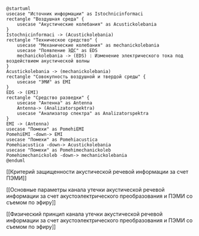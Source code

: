 ```plantuml
@startuml
usecase "Источник информации" as Istochnicinformaci
rectangle "Воздушная среда" {
	usecase "Акустические колебания" as Acustickolebania
}
Istochnicinformaci -> (Acustickolebania)
rectangle "Техническое средство" {
	usecase "Механические колебания" as mechanickolebania
	usecase "Появление ЭДС" as EDS
	mechanickolebania -> (EDS) : Изменение электрического тока под воздействием акустической волны
}
Acustickolebania -> (mechanickolebania)
rectangle "Совокупность воздушной и твердой среды" {
	usecase "ЭМИ" as EMI
}
EDS -> (EMI)
rectangle "Средство разведки" {
	usecase "Антенна" as Antenna
	Antenna-> (Analizatorspektra)
	usecase "Анализатор спектра" as Analizatorspektra
}
EMI -> (Antenna)
usecase "Помехи" as PomehiEMI
PomehiEMI -down-> EMI
usecase "Помехи" as Pomehiacustica
Pomehiacustica -down-> Acustickolebania
usecase "Помехи" as Pomehimechanickoleb
Pomehimechanickoleb -down-> mechanickolebania
@enduml
```

[[Критерий защищенности акустической речевой информации за счет ПЭМИ]]

[[Основные параметры канала утечки акустической речевой информации за счет акустоэлектрического преобразования и ПЭМИ со съемом по эфиру]]

[[Физический принцип канала утечки акустической речевой информации за счет акустоэлектрического преобразования и ПЭМИ со съемом по эфиру]]
